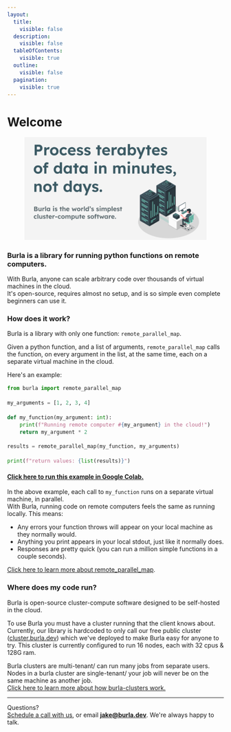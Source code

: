 ```yaml
---
layout:
  title:
    visible: false
  description:
    visible: false
  tableOfContents:
    visible: true
  outline:
    visible: false
  pagination:
    visible: true
---
```


# Welcome

<figure><img src=".gitbook/assets/random logos and graphics (6).png" alt=""><figcaption></figcaption></figure>

### Burla is a library for running python functions on remote computers.

With Burla, anyone can scale arbitrary code over thousands of virtual machines in the cloud.\
It's open-source, requires almost no setup, and is so simple even complete beginners can use it.

### How does it work?

Burla is a library with only one function: `remote_parallel_map`.

Given a python function, and a list of arguments, `remote_parallel_map` calls the function, on every argument in the list, at the same time, each on a separate virtual machine in the cloud.

Here's an example:

```python
from burla import remote_parallel_map

my_arguments = [1, 2, 3, 4]

def my_function(my_argument: int):
    print(f"Running remote computer #{my_argument} in the cloud!")
    return my_argument * 2
    
results = remote_parallel_map(my_function, my_arguments)

print(f"return values: {list(results)}")
```

#### [Click here to run this example in Google Colab.](https://colab.research.google.com/drive/17MWiQFyFKxTmNBaq7POGL0juByWIMA3w?usp=sharing)

In the above example, each call to `my_function` runs on a separate virtual machine, in parallel.\
With Burla, running code on remote computers feels the same as running locally. This means:

* Any errors your function throws will appear on your local machine as they normally would.&#x20;
* Anything you print appears in your local stdout, just like it normally does.
* Responses are pretty quick (you can run a million simple functions in a couple seconds).

[Click here to learn more about remote\_parallel\_map](overview.md#burla.remote\_parallel\_map).



### Where does my code run?

Burla is open-source cluster-compute software designed to be self-hosted in the cloud.

To use Burla you must have a cluster running that the client knows about.\
Currently, our library is hardcoded to only call our free public cluster ([cluster.burla.dev](https://cluster.burla.dev)) which we've deployed to make Burla easy for anyone to try. This cluster is currently configured to run 16 nodes, each with 32 cpus & 128G ram.

Burla clusters are multi-tenant/ can run many jobs from separate users.\
Nodes in a burla cluster are single-tenant/ your job will never be on the same machine as another job.\
[Click here to learn more about how burla-clusters work.](overview.md#how-does-it-work)











***

Questions?\
[Schedule a call with us](http://cal.com/jakez/burla), or email **jake@burla.dev**. We're always happy to talk.

